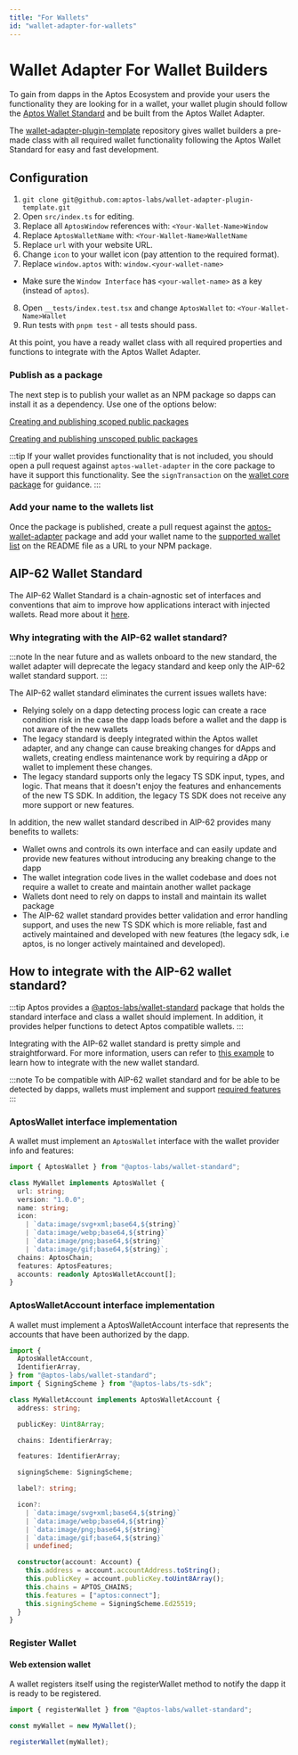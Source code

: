 ```yaml
---
title: "For Wallets"
id: "wallet-adapter-for-wallets"
---
```


# Wallet Adapter For Wallet Builders

To gain from dapps in the Aptos Ecosystem and provide your users the functionality they are looking for in a wallet, your wallet plugin should follow the [Aptos Wallet Standard](../standards/wallets.md) and be built from the Aptos Wallet Adapter.

The [wallet-adapter-plugin-template](https://github.com/aptos-labs/wallet-adapter-plugin-template) repository gives wallet builders a pre-made class with all required wallet functionality following the Aptos Wallet Standard for easy and fast development.

## Configuration

1. `git clone git@github.com:aptos-labs/wallet-adapter-plugin-template.git`
2. Open `src/index.ts` for editing.
3. Replace all `AptosWindow` references with: `<Your-Wallet-Name>Window`
4. Replace `AptosWalletName` with: `<Your-Wallet-Name>WalletName`
5. Replace `url` with your website URL.
6. Change `icon` to your wallet icon (pay attention to the required format).
7. Replace `window.aptos` with: `window.<your-wallet-name>`

- Make sure the `Window Interface` has `<your-wallet-name>` as a key (instead of `aptos`).

8. Open `__tests/index.test.tsx` and change `AptosWallet` to: `<Your-Wallet-Name>Wallet`
9. Run tests with `pnpm test` - all tests should pass.

At this point, you have a ready wallet class with all required properties and functions to integrate with the Aptos Wallet Adapter.

### Publish as a package

The next step is to publish your wallet as an NPM package so dapps can install it as a dependency. Use one of the options below:

[Creating and publishing scoped public packages](https://docs.npmjs.com/creating-and-publishing-scoped-public-packages)

[Creating and publishing unscoped public packages](https://docs.npmjs.com/creating-and-publishing-unscoped-public-packages)

:::tip
If your wallet provides functionality that is not included, you should open a pull request against `aptos-wallet-adapter` in the core package to have it support this functionality. See the `signTransaction` on the [wallet core package](https://github.com/aptos-labs/aptos-wallet-adapter/blob/main/packages/wallet-adapter-core/src/WalletCore.ts) for guidance.
:::

### Add your name to the wallets list

Once the package is published, create a pull request against the [aptos-wallet-adapter](https://github.com/aptos-labs/aptos-wallet-adapter) package and add your wallet name to the [supported wallet list](https://github.com/aptos-labs/aptos-wallet-adapter#supported-wallet-packages) on the README file as a URL to your NPM package.

## AIP-62 Wallet Standard

The AIP-62 Wallet Standard is a chain-agnostic set of interfaces and conventions that aim to improve how applications interact with injected wallets. Read more about it [here](https://github.com/aptos-foundation/AIPs/blob/main/aips/aip-62.md).

### Why integrating with the AIP-62 wallet standard?

:::note
In the near future and as wallets onboard to the new standard, the wallet adapter will deprecate the legacy standard and keep only the AIP-62 wallet standard support.
:::

The AIP-62 wallet standard eliminates the current issues wallets have:

- Relying solely on a dapp detecting process logic can create a race condition risk in the case the dapp loads before a wallet and the dapp is not aware of the new wallets
- The legacy standard is deeply integrated within the Aptos wallet adapter, and any change can cause breaking changes for dApps and wallets, creating endless maintenance work by requiring a dApp or wallet to implement these changes.
- The legacy standard supports only the legacy TS SDK input, types, and logic. That means that it doesn't enjoy the features and enhancements of the new TS SDK. In addition, the legacy TS SDK does not receive any more support or new features.

In addition, the new wallet standard described in AIP-62 provides many benefits to wallets:

- Wallet owns and controls its own interface and can easily update and provide new features without introducing any breaking change to the dapp
- The wallet integration code lives in the wallet codebase and does not require a wallet to create and maintain another wallet package
- Wallets dont need to rely on dapps to install and maintain its wallet package
- The AIP-62 wallet standard provides better validation and error handling support, and uses the new TS SDK which is more reliable, fast and actively maintained and developed with new features (the legacy sdk, i.e aptos, is no longer actively maintained and developed).

## How to integrate with the AIP-62 wallet standard?

:::tip
Aptos provides a [@aptos-labs/wallet-standard](https://github.com/aptos-labs/wallet-standard) package that holds the standard interface and class a wallet should implement. In addition, it provides helper functions to detect Aptos compatible wallets.
:::

Integrating with the AIP-62 wallet standard is pretty simple and straightforward. For more information, users can refer to [this example](https://github.com/aptos-labs/aptos-wallet-adapter/blob/main/apps/nextjs-example/utils/standardWallet.ts) to learn how to integrate with the new wallet standard.

:::note
To be compatible with AIP-62 wallet standard and for be able to be detected by dapps, wallets must implement and support [required features](https://github.com/aptos-labs/wallet-standard/blob/main/src/detect.ts#L16)
:::

### AptosWallet interface implementation

A wallet must implement an `AptosWallet` interface with the wallet provider info and features:

```ts
import { AptosWallet } from "@aptos-labs/wallet-standard";

class MyWallet implements AptosWallet {
  url: string;
  version: "1.0.0";
  name: string;
  icon:
    | `data:image/svg+xml;base64,${string}`
    | `data:image/webp;base64,${string}`
    | `data:image/png;base64,${string}`
    | `data:image/gif;base64,${string}`;
  chains: AptosChain;
  features: AptosFeatures;
  accounts: readonly AptosWalletAccount[];
}
```

### AptosWalletAccount interface implementation

A wallet must implement a AptosWalletAccount interface that represents the accounts that have been authorized by the dapp.

```ts
import {
  AptosWalletAccount,
  IdentifierArray,
} from "@aptos-labs/wallet-standard";
import { SigningScheme } from "@aptos-labs/ts-sdk";

class MyWalletAccount implements AptosWalletAccount {
  address: string;

  publicKey: Uint8Array;

  chains: IdentifierArray;

  features: IdentifierArray;

  signingScheme: SigningScheme;

  label?: string;

  icon?:
    | `data:image/svg+xml;base64,${string}`
    | `data:image/webp;base64,${string}`
    | `data:image/png;base64,${string}`
    | `data:image/gif;base64,${string}`
    | undefined;

  constructor(account: Account) {
    this.address = account.accountAddress.toString();
    this.publicKey = account.publicKey.toUint8Array();
    this.chains = APTOS_CHAINS;
    this.features = ["aptos:connect"];
    this.signingScheme = SigningScheme.Ed25519;
  }
}
```

### Register Wallet

#### Web extension wallet

A wallet registers itself using the registerWallet method to notify the dapp it is ready to be registered.

```ts
import { registerWallet } from "@aptos-labs/wallet-standard";

const myWallet = new MyWallet();

registerWallet(myWallet);
```
